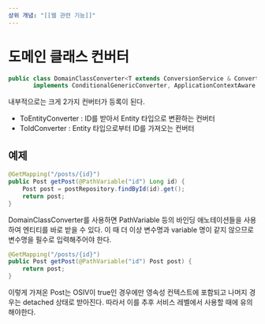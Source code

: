 ```yaml
---
상위 개념: "[[웹 관련 기능]]"
---
```

# 도메인 클래스 컨버터
```java
public class DomainClassConverter<T extends ConversionService & ConverterRegistry>  
       implements ConditionalGenericConverter, ApplicationContextAware { ...}
```
내부적으로는 크게 2가지 컨버터가 등록이 된다.
* ToEntityConverter : ID를 받아서 Entity 타입으로 변환하는 컨버터
* ToIdConverter : Entity 타입으로부터 ID를 가져오는 컨버터


## 예제
```java
@GetMapping("/posts/{id}")
public Post getPost(@PathVariable("id") Long id) {
	Post post = postRepository.findById(id).get();
	return post;
}
```
DomainClassConverter를 사용하면 PathVariable 등의 바인딩 애노테이션들을 사용하여 엔티티를 바로 받을 수 있다. 이 때 더 이상 변수명과 variable 명이 같지 않으므로 변수명을 필수로 입력해주어야 한다.
```java
@GetMapping("/posts/{id}")
public Post getPost(@PathVariable("id") Post post) {
	return post;
}
```

이렇게 가져온 Post는 OSIV이 true인 경우에만 영속성 컨텍스트에 포함되고 나머지 경우는 detached 상태로 받아진다. 따라서 이를 추후 서비스 레벨에서 사용할 때에 유의해야한다.